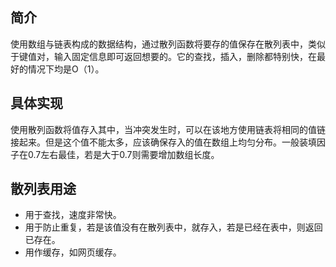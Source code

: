 ## 简介

使用数组与链表构成的数据结构，通过散列函数将要存的值保存在散列表中，类似于键值对，输入固定信息即可返回想要的。它的查找，插入，删除都特别快，在最好的情况下均是O（1）。

## 具体实现

使用散列函数将值存入其中，当冲突发生时，可以在该地方使用链表将相同的值链接起来。但是这个值不能太多，应该确保存入的值在数组上均匀分布。一般装填因子在0.7左右最佳，若是大于0.7则需要增加数组长度。

## 散列表用途

+ 用于查找，速度非常快。
+ 用于防止重复，若是该值没有在散列表中，就存入，若是已经在表中，则返回已存在。
+ 用作缓存，如网页缓存。

